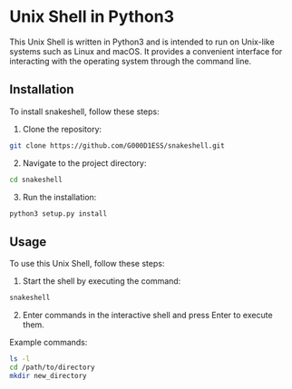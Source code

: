 # Unix Shell in Python3

This Unix Shell is written in Python3 and is intended to run on Unix-like systems such as Linux and macOS. It provides a convenient interface for interacting with the operating system through the command line.

## Installation

To install snakeshell, follow these steps:

1. Clone the repository:

```bash
git clone https://github.com/G000D1ESS/snakeshell.git
```

2. Navigate to the project directory:

```bash
cd snakeshell
```

3. Run the installation:

```bash
python3 setup.py install
```

## Usage

To use this Unix Shell, follow these steps:

1. Start the shell by executing the command:

```bash
snakeshell
```

2. Enter commands in the interactive shell and press Enter to execute them.

Example commands:

```bash
ls -l
cd /path/to/directory
mkdir new_directory
```
